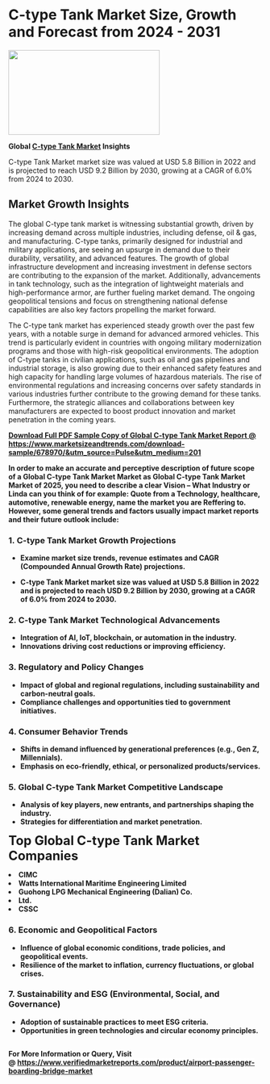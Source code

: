 <H1>C-type Tank Market Size, Growth and Forecast from 2024 - 2031</H1><img class="aligncenter size-medium wp-image-584254" src="https://thirdeyenews.in/wp-content/uploads/2024/09/Global-Market-Research-300x168.jpeg" alt="" width="300" height="168" /><p><strong>Global&nbsp;<a href="https://www.marketsizeandtrends.com/download-sample/678970/&amp;utm_source=Pulse&amp;utm_medium=201">C-type Tank Market</a> Insights</strong></p><p>C-type Tank Market market size was valued at USD 5.8 Billion in 2022 and is projected to reach USD 9.2 Billion by 2030, growing at a CAGR of 6.0% from 2024 to 2030.</p><p><h2>Market Growth Insights</h2> <p>The global C-type tank market is witnessing substantial growth, driven by increasing demand across multiple industries, including defense, oil & gas, and manufacturing. C-type tanks, primarily designed for industrial and military applications, are seeing an upsurge in demand due to their durability, versatility, and advanced features. The growth of global infrastructure development and increasing investment in defense sectors are contributing to the expansion of the market. Additionally, advancements in tank technology, such as the integration of lightweight materials and high-performance armor, are further fueling market demand. The ongoing geopolitical tensions and focus on strengthening national defense capabilities are also key factors propelling the market forward.</p> <p><strong><a href="#"></a></strong></p> <p>The C-type tank market has experienced steady growth over the past few years, with a notable surge in demand for advanced armored vehicles. This trend is particularly evident in countries with ongoing military modernization programs and those with high-risk geopolitical environments. The adoption of C-type tanks in civilian applications, such as oil and gas pipelines and industrial storage, is also growing due to their enhanced safety features and high capacity for handling large volumes of hazardous materials. The rise of environmental regulations and increasing concerns over safety standards in various industries further contribute to the growing demand for these tanks. Furthermore, the strategic alliances and collaborations between key manufacturers are expected to boost product innovation and market penetration in the coming years. <p><strong><a href="#"></p><p><span class=""><strong>Download Full PDF Sample Copy of Global C-type Tank Market Report</strong> @ <a href="https://www.marketsizeandtrends.com/download-sample/678970/&amp;utm_source=Pulse&amp;utm_medium=201" target="_blank">https://www.marketsizeandtrends.com/download-sample/678970/&amp;utm_source=Pulse&amp;utm_medium=201</a></span></p><p>In order to make an accurate and perceptive description of future scope of a Global&nbsp;C-type Tank Market Market as Global&nbsp;C-type Tank Market Market of 2025, you need to describe a clear Vision &ndash; What Industry or Linda can you think of for example: Quote from a Technology, healthcare, automotive, renewable energy, name the market you are Reffering to. However, some general trends and factors usually impact market reports and their future outlook include:</p><h3>1.&nbsp;<strong>C-type Tank Market Growth Projections</strong></h3><ul><li>Examine market size trends, revenue estimates and CAGR (Compounded Annual Growth Rate) projections.</li><li><p>C-type Tank Market market size was valued at USD 5.8 Billion in 2022 and is projected to reach USD 9.2 Billion by 2030, growing at a CAGR of 6.0% from 2024 to 2030.</p></li></ul><h3>2.&nbsp;<strong>C-type Tank Market Technological Advancements</strong></h3><ul><li>Integration of AI, IoT, blockchain, or automation in the industry.</li><li>Innovations driving cost reductions or improving efficiency.</li></ul><h3>3.&nbsp;<strong>Regulatory and Policy Changes</strong></h3><ul><li>Impact of global and regional regulations, including sustainability and carbon-neutral goals.</li><li>Compliance challenges and opportunities tied to government initiatives.</li></ul><h3>4.&nbsp;<strong>Consumer Behavior Trends</strong></h3><ul><li>Shifts in demand influenced by generational preferences (e.g., Gen Z, Millennials).</li><li>Emphasis on eco-friendly, ethical, or personalized products/services.</li></ul><h3>5.&nbsp;<strong>Global C-type Tank Market Competitive Landscape</strong></h3><ul><li>Analysis of key players, new entrants, and partnerships shaping the industry.</li><li>Strategies for differentiation and market penetration.</li></ul><p data-pm-slice="1 1 []"><span style="color: inherit; font-family: inherit; font-size: 25px;">Top Global C-type Tank Market Companies</span></p><div class="" data-test-id=""><p><li>CIMC</li><li> Watts International Maritime Engineering Limited</li><li> Guohong LPG Mechanical Engineering (Dalian) Co.</li><li> Ltd.</li><li> CSSC</li></p></div><h3>6.&nbsp;<strong>Economic and Geopolitical Factors</strong></h3><ul><li>Influence of global economic conditions, trade policies, and geopolitical events.</li><li>Resilience of the market to inflation, currency fluctuations, or global crises.</li></ul><h3>7.&nbsp;<strong>Sustainability and ESG (Environmental, Social, and Governance)</strong></h3><ul><li>Adoption of sustainable practices to meet ESG criteria.</li><li>Opportunities in green technologies and circular economy principles.</li></ul><h2><strong style="font-size: 14px;">For More Information or Query, Visit @&nbsp;</strong><a style="background-color: #ffffff; font-size: 14px;" href="https://www.marketsizeandtrends.com/report/c-type-tank-market/" target="_blank">https://www.verifiedmarketreports.com/product/airport-passenger-boarding-bridge-market</a></h2>
